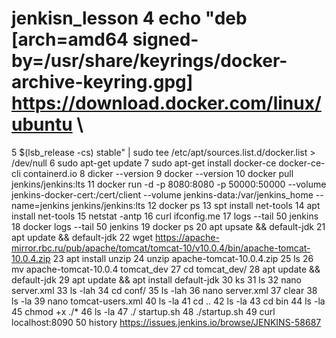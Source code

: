 # jenkisn_lesson    4  echo   "deb [arch=amd64 signed-by=/usr/share/keyrings/docker-archive-keyring.gpg] https://download.docker.com/linux/ubuntu \
   5    $(lsb_release -cs) stable" | sudo tee /etc/apt/sources.list.d/docker.list > /dev/null
   6  sudo apt-get update
   7  sudo apt-get install docker-ce docker-ce-cli containerd.io
   8  dicker --version
   9  docker --version
   10  docker pull jenkins/jenkins:lts
   11  docker run -d -p 8080:8080 -p 50000:50000 --volume jenkins-docker-cert:/cert/client --volume jenkins-data:/var/jenkins_home --name=jenkins jenkins/jenkins:lts
   12  docker ps
   13  spt install net-tools
   14  apt install net-tools
   15  netstat -antp
   16  curl ifconfig.me
   17  logs --tail 50 jenkins
   18  docker logs --tail 50 jenkins
   19  docker ps
   20  apt upsate && default-jdk
   21  apt update && default-jdk
   22  wget https://apache-mirror.rbc.ru/pub/apache/tomcat/tomcat-10/v10.0.4/bin/apache-tomcat-10.0.4.zip
   23  apt install unzip
   24  unzip apache-tomcat-10.0.4.zip
   25  ls
   26  mv apache-tomcat-10.0.4 tomcat_dev
   27  cd tomcat_dev/
   28  apt update && default-jdk
   29  apt update && apt install default-jdk
   30  ks
   31  ls
   32  nano server.xml
   33  ls -lah
   34  cd conf/
   35  ls -lah
   36  nano server.xml
   37  clear
   38  ls -la
   39  nano tomcat-users.xml
   40  ls -la
   41  cd ..
   42  ls -la
   43  cd bin
   44  ls -la
   45  chmod +x ./*
   46  ls -la
   47  ./ startup.sh
   48  ./startup.sh
   49  curl localhost:8090
   50  history
   https://issues.jenkins.io/browse/JENKINS-58687
